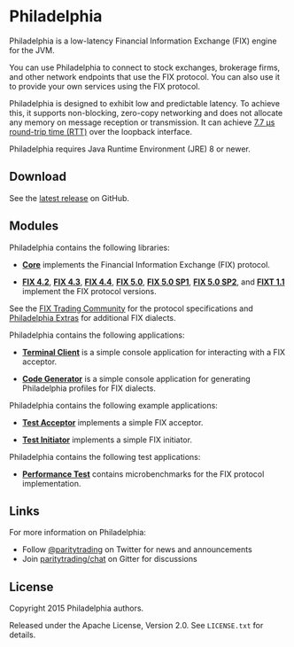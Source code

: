# Philadelphia

Philadelphia is a low-latency Financial Information Exchange (FIX) engine for
the JVM.

You can use Philadelphia to connect to stock exchanges, brokerage firms, and
other network endpoints that use the FIX protocol. You can also use it to
provide your own services using the FIX protocol.

Philadelphia is designed to exhibit low and predictable latency. To achieve
this, it supports non-blocking, zero-copy networking and does not allocate
any memory on message reception or transmission. It can achieve [7.7 µs
round-trip time (RTT)](examples/initiator) over the loopback interface.

Philadelphia requires Java Runtime Environment (JRE) 8 or newer.

## Download

See the [latest release][] on GitHub.

  [latest release]: https://github.com/paritytrading/philadelphia/releases/latest

## Modules

Philadelphia contains the following libraries:

- [**Core**](libraries/core) implements the Financial Information Exchange
  (FIX) protocol.

- [**FIX 4.2**](libraries/fix42), [**FIX 4.3**](libraries/fix43),
  [**FIX 4.4**](libraries/fix44), [**FIX 5.0**](libraries/fix50),
  [**FIX 5.0 SP1**](libraries/fix50sp1),
  [**FIX 5.0 SP2**](libraries/fix50sp2), and
  [**FIXT 1.1**](libraries/fixt11) implement the FIX protocol versions.

See the [FIX Trading Community][] for the protocol specifications and
[Philadelphia Extras][] for additional FIX dialects.

  [FIX Trading Community]: http://www.fixtradingcommunity.org
  [Philadelphia Extras]: https://github.com/paritytrading/philadelphia-extras

Philadelphia contains the following applications:

- [**Terminal Client**](applications/client) is a simple console application
  for interacting with a FIX acceptor.

- [**Code Generator**](applications/generate) is a simple console application
  for generating Philadelphia profiles for FIX dialects.

Philadelphia contains the following example applications:

- [**Test Acceptor**](examples/acceptor) implements a simple FIX acceptor.

- [**Test Initiator**](examples/initiator) implements a simple FIX initiator.

Philadelphia contains the following test applications:

- [**Performance Test**](tests/perf-test) contains microbenchmarks
  for the FIX protocol implementation.

## Links

For more information on Philadelphia:

- Follow [@paritytrading](https://twitter.com/paritytrading) on Twitter for
  news and announcements
- Join [paritytrading/chat](https://gitter.im/paritytrading/chat) on Gitter
  for discussions

## License

Copyright 2015 Philadelphia authors.

Released under the Apache License, Version 2.0. See `LICENSE.txt` for details.
